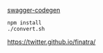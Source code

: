 [swagger-codegen](https://github.com/swagger-api/swagger-codegen)

```shell script
npm install
./convert.sh
```

https://twitter.github.io/finatra/